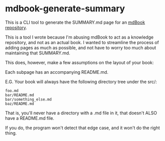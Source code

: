 # mdbook-generate-summary

This is a CLI tool to generate the SUMMARY.md page for an [mdBook repository](https://github.com/rust-lang-nursery/mdBook).

This is a tool I wrote because I'm abusing mdBook to act as a knowledge repository, and not as an actual book.
I wanted to streamline the process of adding pages as much as possible, and not have to worry too much about maintaining that SUMMARY.md.

This does, however, make a few assumptions on the layout of your book:

Each subpage has an accompanying README.md.

E.G. Your book will always have the following directory tree under the src/:

```
foo.md
bar/README.md
bar/something_else.md
baz/README.md
```

That is, you'll never have a directory with a .md file in it, that doesn't ALSO have a README.md file.

If you do, the program won't detect that edge case, and it won't do the right thing.
